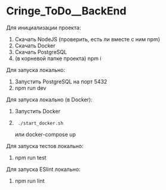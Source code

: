 # Cringe_ToDo__BackEnd

Для инициализации проекта:
1. Скачать NodeJS (проверить, есть ли вместе с ним npm)
2. Скачать Docker
3. Скачать PostgreSQL
4. (в корневой папке проекта) npm i

Для запуска локально:
1. Запустить PostgreSQL на порт 5432
2. npm run dev

Для запуска локально (в Docker):
1. Запустить Docker
2.      ./start_docker.sh
    или
        docker-compose up

Для запуска тестов локально:
1. npm run test

Для запуска ESlint локально:
1. npm run lint
